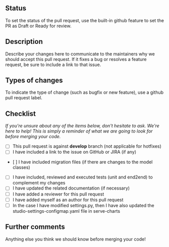 ## Status

To set the status of the pull request, use the built-in github feature to set the PR as Draft or Ready for review.

## Description

Describe your changes here to communicate to the maintainers why we should accept this pull request.
If it fixes a bug or resolves a feature request, be sure to include a link to that issue.

## Types of changes

To indicate the type of change (such as bugfix or new feature), use a github pull request label.

## Checklist

_If you're unsure about any of the items below, don't hesitate to ask. We're here to help!
This is simply a reminder of what we are going to look for before merging your code._

- [ ] This pull request is against **develop** branch (not applicable for hotfixes)
- [ ] I have included a link to the issue on GitHub or JIRA (if any)
- [ ] I have included migration files (if there are changes to the model classes)
- [ ] I have included, reviewed and executed tests (unit and end2end) to complement my changes
- [ ] I have updated the related documentation (if necessary)
- [ ] I have added a reviewer for this pull request
- [ ] I have added myself as an author for this pull request
- [ ] In the case I have modified settings.py, then I have also updated the studio-settings-configmap.yaml file in serve-charts

## Further comments

Anything else you think we should know before merging your code!
